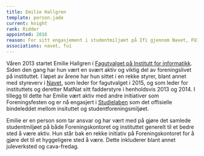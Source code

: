 ```yaml
---
title: Emilie Hallgren
template: person.jade
current: knight
rank: Ridder
appointed: 2016
reason: For sitt engasjement i studentmiljøet på Ifi gjennom Navet, FUI, og flere fadderstyrer tildeles Emilie Hallgren tittelen Ridder av Hennes Majestet Keiserpingvinen den Fornemmes orden.
associations: navet, fui
---
```


Våren 2013 startet Emilie Hallgren i [Fagutvalget på Institutt for informatikk](http://fui.ifi.uio.no/). Siden den gang har hun vært en svært aktiv og viktig del av foreningslivet på instituttet. I løpet av årene har hun sittet i en rekke styrer, blant annet med styreverv i [Navet](https://ifinavet.no/), som leder for fagutvalget i 2015, og som leder for instituttets og deretter MatNat sitt fadderstyre i henholdsvis 2013 og 2014. I tillegg til dette har Emilie vært aktiv med andre initiativer som Foreningsfesten og er nå engasjert i [Studielaben](https://www.mn.uio.no/ifi/studier/ressurser/studielaben/) som det offisielle bindeleddet mellom insituttet og studentforeningsmiljøet.

Emilie er en person som tar ansvar og har vært med på gjøre det samlede studentmiljøet på både Foreningskontoret og instituttet generelt til et bedre sted å være aktiv. Hun står bak en rekke initiativ på Foreningskontoret for å gjøre det til et hyggeligere sted å være. Dette inkluderer blant annet juleverksted og cava-fredag.
